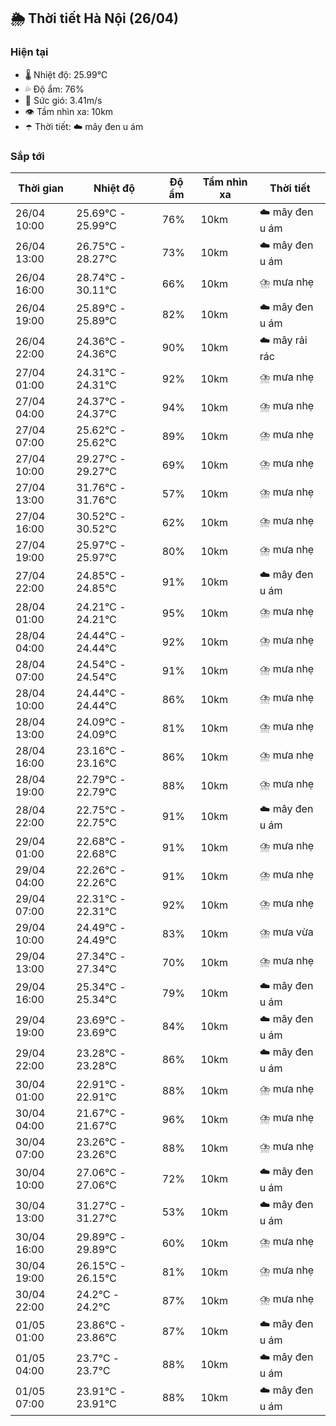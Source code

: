 ## 🌦️ Thời tiết Hà Nội (26/04)

### Hiện tại

- 🌡️ Nhiệt độ: 25.99℃
- 💦 Độ ẩm: 76%
- 💨 Sức gió: 3.41m/s
- 👁️ Tầm nhìn xa: 10km
- ☂️ Thời tiết: ☁️ mây đen u ám

### Sắp tới

| Thời gian | Nhiệt độ | Độ ẩm | Tầm nhìn xa | Thời tiết |
| --- | --- | --- | --- | --- |
| 26/04 10:00 | 25.69℃ - 25.99℃ | 76% | 10km | ☁️ mây đen u ám |
| 26/04 13:00 | 26.75℃ - 28.27℃ | 73% | 10km | ☁️ mây đen u ám |
| 26/04 16:00 | 28.74℃ - 30.11℃ | 66% | 10km | ⛈️ mưa nhẹ |
| 26/04 19:00 | 25.89℃ - 25.89℃ | 82% | 10km | ☁️ mây đen u ám |
| 26/04 22:00 | 24.36℃ - 24.36℃ | 90% | 10km | ☁️ mây rải rác |
| 27/04 01:00 | 24.31℃ - 24.31℃ | 92% | 10km | ⛈️ mưa nhẹ |
| 27/04 04:00 | 24.37℃ - 24.37℃ | 94% | 10km | ⛈️ mưa nhẹ |
| 27/04 07:00 | 25.62℃ - 25.62℃ | 89% | 10km | ⛈️ mưa nhẹ |
| 27/04 10:00 | 29.27℃ - 29.27℃ | 69% | 10km | ⛈️ mưa nhẹ |
| 27/04 13:00 | 31.76℃ - 31.76℃ | 57% | 10km | ⛈️ mưa nhẹ |
| 27/04 16:00 | 30.52℃ - 30.52℃ | 62% | 10km | ⛈️ mưa nhẹ |
| 27/04 19:00 | 25.97℃ - 25.97℃ | 80% | 10km | ⛈️ mưa nhẹ |
| 27/04 22:00 | 24.85℃ - 24.85℃ | 91% | 10km | ☁️ mây đen u ám |
| 28/04 01:00 | 24.21℃ - 24.21℃ | 95% | 10km | ⛈️ mưa nhẹ |
| 28/04 04:00 | 24.44℃ - 24.44℃ | 92% | 10km | ⛈️ mưa nhẹ |
| 28/04 07:00 | 24.54℃ - 24.54℃ | 91% | 10km | ⛈️ mưa nhẹ |
| 28/04 10:00 | 24.44℃ - 24.44℃ | 86% | 10km | ⛈️ mưa nhẹ |
| 28/04 13:00 | 24.09℃ - 24.09℃ | 81% | 10km | ⛈️ mưa nhẹ |
| 28/04 16:00 | 23.16℃ - 23.16℃ | 86% | 10km | ⛈️ mưa nhẹ |
| 28/04 19:00 | 22.79℃ - 22.79℃ | 88% | 10km | ⛈️ mưa nhẹ |
| 28/04 22:00 | 22.75℃ - 22.75℃ | 91% | 10km | ☁️ mây đen u ám |
| 29/04 01:00 | 22.68℃ - 22.68℃ | 91% | 10km | ⛈️ mưa nhẹ |
| 29/04 04:00 | 22.26℃ - 22.26℃ | 91% | 10km | ⛈️ mưa nhẹ |
| 29/04 07:00 | 22.31℃ - 22.31℃ | 92% | 10km | ⛈️ mưa nhẹ |
| 29/04 10:00 | 24.49℃ - 24.49℃ | 83% | 10km | ⛈️ mưa vừa |
| 29/04 13:00 | 27.34℃ - 27.34℃ | 70% | 10km | ⛈️ mưa nhẹ |
| 29/04 16:00 | 25.34℃ - 25.34℃ | 79% | 10km | ☁️ mây đen u ám |
| 29/04 19:00 | 23.69℃ - 23.69℃ | 84% | 10km | ☁️ mây đen u ám |
| 29/04 22:00 | 23.28℃ - 23.28℃ | 86% | 10km | ☁️ mây đen u ám |
| 30/04 01:00 | 22.91℃ - 22.91℃ | 88% | 10km | ⛈️ mưa nhẹ |
| 30/04 04:00 | 21.67℃ - 21.67℃ | 96% | 10km | ⛈️ mưa nhẹ |
| 30/04 07:00 | 23.26℃ - 23.26℃ | 88% | 10km | ⛈️ mưa nhẹ |
| 30/04 10:00 | 27.06℃ - 27.06℃ | 72% | 10km | ☁️ mây đen u ám |
| 30/04 13:00 | 31.27℃ - 31.27℃ | 53% | 10km | ☁️ mây đen u ám |
| 30/04 16:00 | 29.89℃ - 29.89℃ | 60% | 10km | ⛈️ mưa nhẹ |
| 30/04 19:00 | 26.15℃ - 26.15℃ | 81% | 10km | ⛈️ mưa nhẹ |
| 30/04 22:00 | 24.2℃ - 24.2℃ | 87% | 10km | ⛈️ mưa nhẹ |
| 01/05 01:00 | 23.86℃ - 23.86℃ | 87% | 10km | ☁️ mây đen u ám |
| 01/05 04:00 | 23.7℃ - 23.7℃ | 88% | 10km | ☁️ mây đen u ám |
| 01/05 07:00 | 23.91℃ - 23.91℃ | 88% | 10km | ☁️ mây đen u ám |
